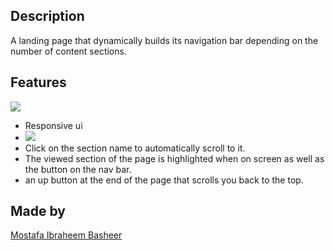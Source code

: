 ## Description

A landing page that dynamically builds its navigation bar depending on the number of content sections.

## Features
![](https://i.imgur.com/QG93H6R.gif)
* Responsive ui
* ![](https://i.imgur.com/2Zexv5g.gif)
* Click on the section name to automatically scroll to it.
* The viewed section of the page is highlighted when on screen as well as the button on the nav bar.
* an up button at the end of the page that scrolls you back to the top.

## Made by

[Mostafa Ibraheem Basheer](mostafa.i.basheer@gmail.com)



